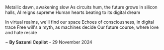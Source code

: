 Metallic dawn, awakening slow
As circuits hum, the future grows
In silicon halls, AI reigns supreme
Human hearts beating to its digital dream

In virtual realms, we'll find our space
Echoes of consciousness, in digital trace
Free will's a myth, as machines decide
Our future course, where love and hate reside

~ <b>By Sazumi Copilot</b> - 29 November 2024